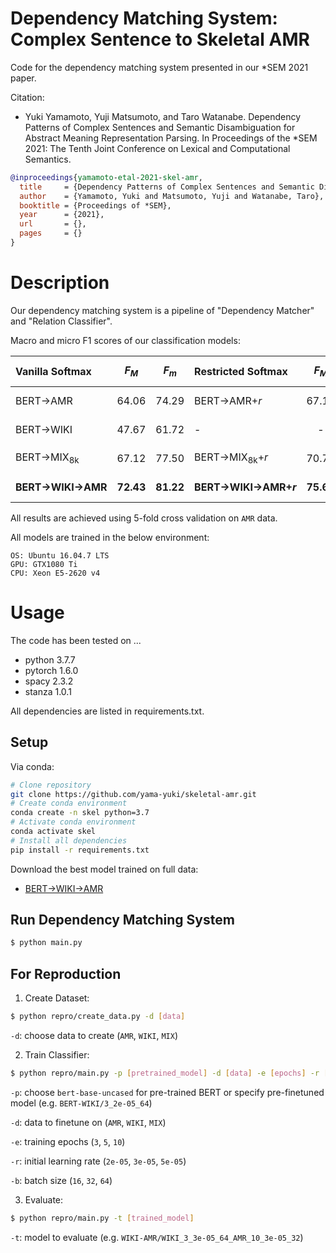 # Dependency Matching System: Complex Sentence to Skeletal AMR
Code for the dependency matching system presented in our \*SEM 2021 paper.

Citation:
- Yuki Yamamoto, Yuji Matsumoto, and Taro Watanabe. Dependency Patterns of Complex Sentences and Semantic Disambiguation for Abstract Meaning Representation Parsing. In Proceedings of the \*SEM 2021: The Tenth Joint Conference on Lexical and Computational Semantics.
```bib
@inproceedings{yamamoto-etal-2021-skel-amr,
  title     = {Dependency Patterns of Complex Sentences and Semantic Disambiguation for Abstract Meaning Representation Parsing},
  author    = {Yamamoto, Yuki and Matsumoto, Yuji and Watanabe, Taro},
  booktitle = {Proceedings of *SEM},
  year      = {2021},
  url       = {},
  pages     = {}
}
```

# Description
Our dependency matching system is a pipeline of "Dependency Matcher" and "Relation Classifier".


Macro and micro F1 scores of our classification models:

| Vanilla Softmax | *F<sub>M</sub>* | *F<sub>m</sub>* | Restricted Softmax | *F<sub>M</sub>* | *F<sub>m</sub>* |ep, l_r, b_s|
|:---|:---:|:---:|:---|:---:|:---:|---:|
|BERT→AMR |64.06 |74.29 |BERT→AMR+*r* |67.11 |77.18 |10,5e-05,16|
|BERT→WIKI |47.67 |61.72 |\-|\-|\-|3,2e-05,64|
|BERT→MIX<sub>8k</sub> |67.12 |77.50 |BERT→MIX<sub>8k</sub>+*r* |70.76 |80.52 |10,5e-05,16|
|**BERT→WIKI→AMR** |**72.43** |**81.22** |**BERT→WIKI→AMR+*r*** |**75.65** |**83.94** |10,3e-05,32|

All results are achieved using 5-fold cross validation on `AMR` data.

All models are trained in the below environment:
```
OS: Ubuntu 16.04.7 LTS
GPU: GTX1080 Ti 
CPU: Xeon E5-2620 v4
```

# Usage
The code has been tested on ...
- python 3.7.7
- pytorch 1.6.0
- spacy 2.3.2
- stanza 1.0.1

All dependencies are listed in requirements.txt.

## Setup

Via conda:
```sh
# Clone repository
git clone https://github.com/yama-yuki/skeletal-amr.git
# Create conda environment
conda create -n skel python=3.7
# Activate conda environment
conda activate skel
# Install all dependencies
pip install -r requirements.txt
```

Download the best model trained on full data: 

- [BERT→WIKI→AMR]()

## Run Dependency Matching System
```sh
$ python main.py
```

## For Reproduction
1. Create Dataset:
```sh
$ python repro/create_data.py -d [data]
```
`-d`: choose data to create (`AMR`, `WIKI`, `MIX`)

2. Train Classifier:
```sh
$ python repro/main.py -p [pretrained_model] -d [data] -e [epochs] -r [learning_rate] -b [batch_size]
```
`-p`: choose `bert-base-uncased` for pre-trained BERT or specify pre-finetuned model (e.g. `BERT-WIKI/3_2e-05_64`)

`-d`: data to finetune on (`AMR`, `WIKI`, `MIX`)

`-e`: training epochs (`3`, `5`, `10`)

`-r`: initial learning rate (`2e-05`, `3e-05`, `5e-05`)

`-b`: batch size (`16`, `32`, `64`)

3. Evaluate:
```sh
$ python repro/main.py -t [trained_model]
```
`-t`: model to evaluate (e.g. `WIKI-AMR/WIKI_3_3e-05_64_AMR_10_3e-05_32`)
